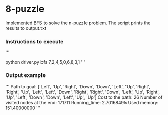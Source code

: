 # 8-puzzle

Implemented BFS to solve the n-puzzle problem. The script prints the results to output.txt

### Instructions to execute
'''

python driver.py bfs 7,2,4,5,0,6,8,3,1
'''

### Output example
'''
Path to goal: ['Left', 'Up', 'Right', 'Down', 'Down', 'Left', 'Up', 'Right', 'Right', 'Up', 'Left', 'Left', 'Down', 'Right', 'Right', 'Down', 'Left', 'Up', 'Right', 'Up', 'Left', 'Down', 'Down', 'Left', 'Up', 'Up']
Cost to the path: 26
Number of visited nodes at the end: 171711
Running_time: 2.70168495
Used memory: 151.40000000
'''
